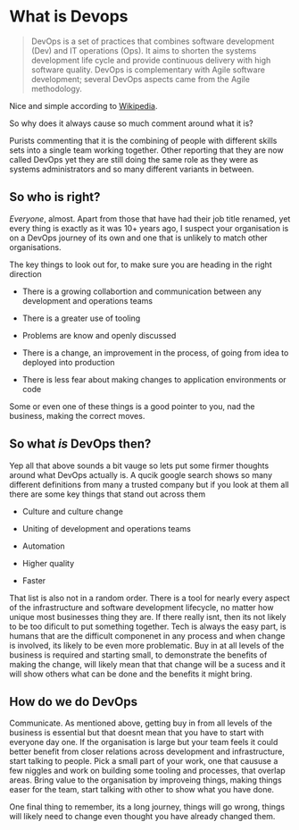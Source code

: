 # What is Devops

> DevOps is a set of practices that combines software development (Dev) and IT operations (Ops). It aims to shorten the systems development life cycle and provide continuous delivery with high software quality. DevOps is complementary with Agile software development; several DevOps aspects came from the Agile methodology.

Nice and simple according to [Wikipedia](https://en.wikipedia.org/wiki/DevOps).

So why does it always cause so much comment around what it is?

Purists commenting that it is the combining of people with different skills sets into a single team working together. Other reporting that they are now called DevOps yet they are still doing the same role as they were as systems administrators and so many different variants in between.

## So who is right?

_Everyone_, almost. Apart from those that have had their job title renamed, yet every thing is exactly as it was 10+ years ago, I suspect your organisation is on a DevOps journey of its own and one that is unlikely to match other organisations.

The key things to look out for, to make sure you are heading in the right direction

- There is a growing collabortion and communication between any development and operations teams

- There is a greater use of tooling

- Problems are know and openly discussed

- There is a change, an improvement in the process, of going from idea to deployed into production

- There is less fear about making changes to application environments or code

Some or even one of these things is a good pointer to you, nad the business, making the correct moves.

## So what _is_ DevOps then?

Yep all that above sounds a bit vauge so lets put some firmer thoughts around what DevOps actually is. A qucik google search shows so many different definitions from many a trusted company but if you look at them all there are some key things that stand out across them

- Culture and culture change

- Uniting of development and operations teams

- Automation

- Higher quality

- Faster

That list is also not in a random order. There is a tool for nearly every aspect of the infrastructure and software development lifecycle, no matter how unique most businesses thing they are. If there really isnt, then its not likely to be too dificult to put something together. Tech is always the easy part, is humans that are the difficult componenet in any process and when change is involved, its likely to be even more problematic. Buy in at all levels of the business is required and starting small, to demonstrate the benefits of making the change, will likely mean that that change will be a sucess and it will show others what can be done and the benefits it might bring.

## How do we do DevOps

Communicate. As mentioned above, getting buy in from all levels of the business is essential but that doesnt mean that you have to start with everyone day one. If the organisation is large but your team feels it could better benefit from closer relations across development and infrastructure, start talking to people. Pick a small part of your work, one that caususe a few niggles and work on building some tooling and processes, that overlap areas. Bring value to the organisation by improveing things, making things easer for the team, start talking with other to show what you have done.

One final thing to remember, its a long journey, things will go wrong, things will likely need to change even thought you have already changed them. 